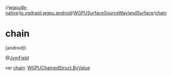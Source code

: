 //[wgpu4k-native](../../../index.md)/[io.ygdrasil.wgpu.android](../index.md)/[WGPUSurfaceSourceWaylandSurface](index.md)/[chain](chain.md)

# chain

[android]\

@[JvmField](https://kotlinlang.org/api/core/kotlin-stdlib/kotlin.jvm/-jvm-field/index.html)

var [chain](chain.md): [WGPUChainedStruct.ByValue](../-w-g-p-u-chained-struct/-by-value/index.md)